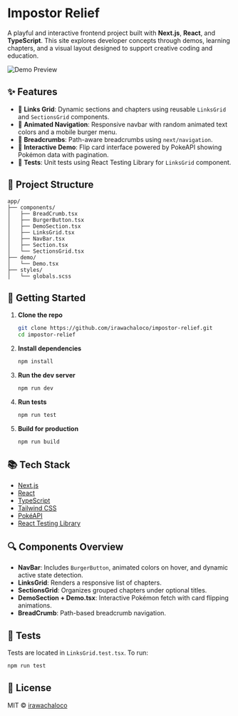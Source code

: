 # Impostor Relief

A playful and interactive frontend project built with **Next.js**, **React**, and **TypeScript**. This site explores developer concepts through demos, learning chapters, and a visual layout designed to support creative coding and education.

![Demo Preview](./public/demo-preview.png) <!-- Optional: replace with actual screenshot path -->

## ✨ Features

- 🔗 **Links Grid**: Dynamic sections and chapters using reusable `LinksGrid` and `SectionsGrid` components.
- 🎨 **Animated Navigation**: Responsive navbar with random animated text colors and a mobile burger menu.
- 🧩 **Breadcrumbs**: Path-aware breadcrumbs using `next/navigation`.
- 🔄 **Interactive Demo**: Flip card interface powered by PokeAPI showing Pokémon data with pagination.
- 🧪 **Tests**: Unit tests using React Testing Library for `LinksGrid` component.

## 📁 Project Structure

```
app/
├── components/
│   ├── BreadCrumb.tsx
│   ├── BurgerButton.tsx
│   ├── DemoSection.tsx
│   ├── LinksGrid.tsx
│   ├── NavBar.tsx
│   ├── Section.tsx
│   └── SectionsGrid.tsx
├── demo/
│   └── Demo.tsx
├── styles/
│   └── globals.scss
```

## 🚀 Getting Started

1. **Clone the repo**

   ```bash
   git clone https://github.com/irawachaloco/impostor-relief.git
   cd impostor-relief
   ```

2. **Install dependencies**

   ```bash
   npm install
   ```

3. **Run the dev server**

   ```bash
   npm run dev
   ```

4. **Run tests**

   ```bash
   npm run test
   ```

5. **Build for production**
   ```bash
   npm run build
   ```

## 📚 Tech Stack

- [Next.js](https://nextjs.org/)
- [React](https://reactjs.org/)
- [TypeScript](https://www.typescriptlang.org/)
- [Tailwind CSS](https://tailwindcss.com/)
- [PokéAPI](https://pokeapi.co/)
- [React Testing Library](https://testing-library.com/docs/react-testing-library/intro)

## 🔍 Components Overview

- **NavBar**: Includes `BurgerButton`, animated colors on hover, and dynamic active state detection.
- **LinksGrid**: Renders a responsive list of chapters.
- **SectionsGrid**: Organizes grouped chapters under optional titles.
- **DemoSection + Demo.tsx**: Interactive Pokémon fetch with card flipping animations.
- **BreadCrumb**: Path-based breadcrumb navigation.

## 🧪 Tests

Tests are located in `LinksGrid.test.tsx`. To run:

```bash
npm run test
```

## 📜 License

MIT © [irawachaloco](https://github.com/irawachaloco)
